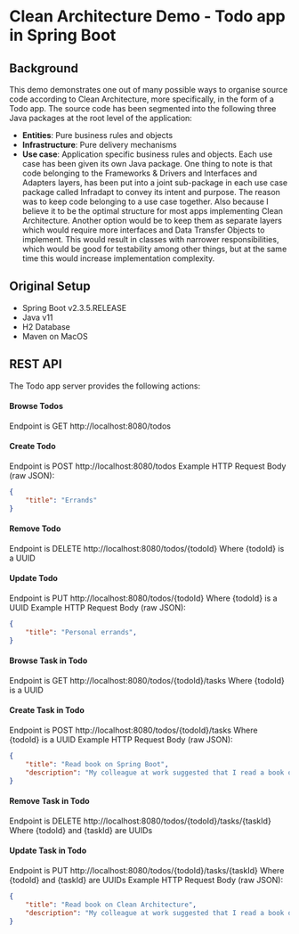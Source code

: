 # Clean Architecture Demo - Todo app in Spring Boot
## Background
This demo demonstrates one out of many possible ways to organise source code according to Clean Architecture, more specifically, in the form of a Todo app.
The source code has been segmented into the following three Java packages at the root level of the application:
* **Entities**: Pure business rules and objects
* **Infrastructure**: Pure delivery mechanisms
* **Use case**: Application specific business rules and objects. Each use case has been given its own Java package. One thing to note is that code belonging to the Frameworks & Drivers and Interfaces and Adapters layers, has been put into a joint sub-package in each use case package called Infradapt to convey its intent and purpose. The reason was to keep code belonging to a use case together. Also because I believe it to be the optimal structure for most apps implementing Clean Architecture. Another option would be to keep them as separate layers which would require more interfaces and Data Transfer Objects to implement. This would result in classes with narrower responsibilities, which would be good for testability among other things, but at the same time this would increase implementation complexity.
## Original Setup
* Spring Boot v2.3.5.RELEASE
* Java v11
* H2 Database
* Maven on MacOS
## REST API
The Todo app server provides the following actions:
#### Browse Todos
Endpoint is GET http://localhost:8080/todos
#### Create Todo
Endpoint is POST http://localhost:8080/todos
Example HTTP Request Body (raw JSON):
```json
{
	"title": "Errands"
}
```
#### Remove Todo
Endpoint is DELETE http://localhost:8080/todos/{todoId}
Where {todoId} is a UUID
#### Update Todo
Endpoint is PUT http://localhost:8080/todos/{todoId}
Where {todoId} is a UUID
Example HTTP Request Body (raw JSON):
```json
{
	"title": "Personal errands",
}
```
#### Browse Task in Todo
Endpoint is GET http://localhost:8080/todos/{todoId}/tasks
Where {todoId} is a UUID
#### Create Task in Todo
Endpoint is POST http://localhost:8080/todos/{todoId}/tasks
Where {todoId} is a UUID
Example HTTP Request Body (raw JSON):
```json
{
	"title": "Read book on Spring Boot",
	"description": "My colleague at work suggested that I read a book on Spring Boot"
}
```
#### Remove Task in Todo
Endpoint is DELETE http://localhost:8080/todos/{todoId}/tasks/{taskId}
Where {todoId} and {taskId} are UUIDs
#### Update Task in Todo
Endpoint is PUT http://localhost:8080/todos/{todoId}/tasks/{taskId}
Where {todoId} and {taskId} are UUIDs
Example HTTP Request Body (raw JSON):
```json
{
	"title": "Read book on Clean Architecture",
	"description": "My colleague at work suggested that I read a book on Clean Architecture"
}
```
